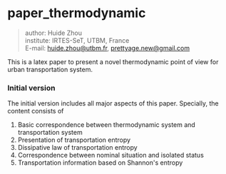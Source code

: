 # paper_thermodynamic

> author: Huide Zhou  
> institute: IRTES-SeT, UTBM, France  
> E-mail: huide.zhou@utbm.fr, prettyage.new@gmail.com

This is a latex paper to present a novel thermodynamic point of view for urban transportation system.

### Initial version

The initial version includes all major aspects of this paper. Specially, the content consists of

1. Basic correspondence between thermodynamic system and transportation system
2. Presentation of transportation entropy
3. Dissipative law of transportation entropy
4. Correspondence between nominal situation and isolated status
5. Transportation information based on Shannon's entropy
